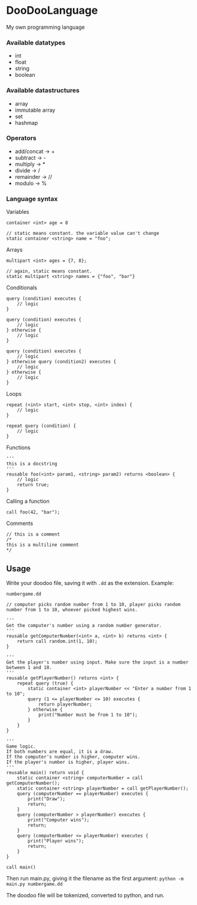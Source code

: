 # DooDooLanguage
My own programming language

### Available datatypes
- int
- float
- string
- boolean

### Available datastructures
- array
- immutable array
- set
- hashmap

### Operators
- add/concat -> +
- subtract -> -
- multiply -> *
- divide -> /
- remainder -> //
- modulo -> %

### Language syntax
Variables
```
container <int> age = 8

// static means constant. the variable value can't change
static container <string> name = "foo";
```
Arrays
```
multipart <int> ages = {7, 8};

// again, static means constant.
static multipart <string> names = {"foo", "bar"}
```

Conditionals
```
query (condition) executes {
    // logic
}

query (condition) executes {
    // logic
} otherwise {
    // logic
}

query (condition) executes {
    // logic
} otherwise query (condition2) executes {
    // logic
} otherwise {
    // logic
}
```

Loops
```
repeat (<int> start, <int> stop, <int> index) {
    // logic
}

repeat query (condition) {
    // logic
}
```

Functions
```
'''
this is a docstring
'''
reusable foo(<int> param1, <string> param2) returns <boolean> {
    // logic
    return true;
}
```

Calling a function
```
call foo(42, "bar");
```

Comments
```
// this is a comment
/*
this is a multiline comment
*/
```

## Usage
Write your doodoo file, saving it with `.dd` as the extension. Example:

`numbergame.dd`
```
// computer picks random number from 1 to 10, player picks random number from 1 to 10, whoever picked highest wins.

'''
Get the computer's number using a random number generator.
'''
reusable getComputerNumber(<int> a, <int> b) returns <int> {
    return call random.int(1, 10);
}

'''
Get the player's number using input. Make sure the input is a number between 1 and 10.
'''
reusable getPlayerNumber() returns <int> {
    repeat query (true) {
        static container <int> playerNumber << "Enter a number from 1 to 10";
        query (1 <= playerNumber <= 10) executes {
            return playerNumber;
        } otherwise {
            print("Number must be from 1 to 10");
        }
    }
}

'''
Game logic.
If both numbers are equal, it is a draw.
If the computer's number is higher, computer wins.
If the player's number is higher, player wins.
'''
reusable main() return void {
    static container <string> computerNumber = call getComputerNumber();
    static container <string> playerNumber = call getPlayerNumber();
    query (computerNumber == playerNumber) executes {
        print("Draw");
        return;
    }
    query (computerNumber > playerNumber) executes {
        print("Computer wins");
        return;
    }
    query (computerNumber <= playerNumber) executes {
        print("Player wins");
        return;
    }
}

call main()
```

Then run main.py, giving it the filename as the first argument:
`python -m main.py numbergame.dd`

The doodoo file will be tokenized, converted to python, and run.